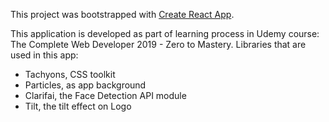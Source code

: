 This project was bootstrapped with [Create React App](https://github.com/facebook/create-react-app).

This application is developed as part of learning process in Udemy course: The Complete Web Developer 2019 - Zero to Mastery.
Libraries that are used in this app:
- Tachyons, CSS toolkit
- Particles, as app background
- Clarifai, the Face Detection API module
- Tilt, the tilt effect on Logo
